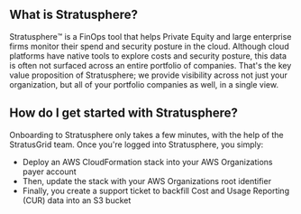 ## What is Stratusphere?

Stratusphere™️ is a FinOps tool that helps Private Equity and large enterprise firms monitor their spend and security posture in the cloud.
Although cloud platforms have native tools to explore costs and security posture, this data is often not surfaced across an entire portfolio of companies.
That's the key value proposition of Stratusphere; we provide visibility across not just your organization, but all of your portfolio companies as well, in a single view.

## How do I get started with Stratusphere?

Onboarding to Stratusphere only takes a few minutes, with the help of the StratusGrid team.
Once you're logged into Stratusphere, you simply:

- Deploy an AWS CloudFormation stack into your AWS Organizations payer account
- Then, update the stack with your AWS Organizations root identifier
- Finally, you create a support ticket to backfill Cost and Usage Reporting (CUR) data into an S3 bucket

